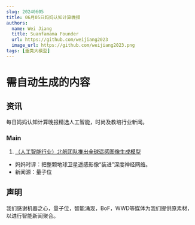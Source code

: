 ```yaml
---
slug: 20240605
title: 06月05日妈妈认知计算晚报
authors:
  name: Wei Jiang
  title: Suanfamama Founder
  url: https://github.com/weijiang2023
  image_url: https://github.com/weijiang2023.png
tags: [垂类大模型]
---
```


# 需自动生成的内容
## 资讯
每日妈妈认知计算晚报精选人工智能，时尚及教培行业新闻。

### Main

1. [（人工智能行业）北航团队推出全球遥感图像生成模型](https://mp.weixin.qq.com/s/IEe-tj4B0QWk6hX_fI-UHA)
* 妈妈时评：把整颗地球卫星遥感影像“装进”深度神经网络。
* 新闻源：量子位

## 声明

我们感谢机器之心，量子位，智能涌现，BoF，WWD等媒体为我们提供原素材，以进行智能新闻聚合。